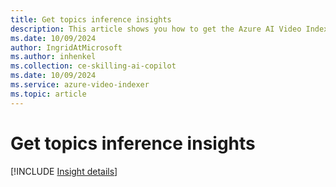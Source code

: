 ```yaml
---
title: Get topics inference insights  
description: This article shows you how to get the Azure AI Video Indexer topics inference insights.
ms.date: 10/09/2024
author: IngridAtMicrosoft
ms.author: inhenkel
ms.collection: ce-skilling-ai-copilot
ms.date: 10/09/2024
ms.service: azure-video-indexer
ms.topic: article
---
```


# Get topics inference insights

[!INCLUDE [Insight details](./includes/topics-inference.md)]
